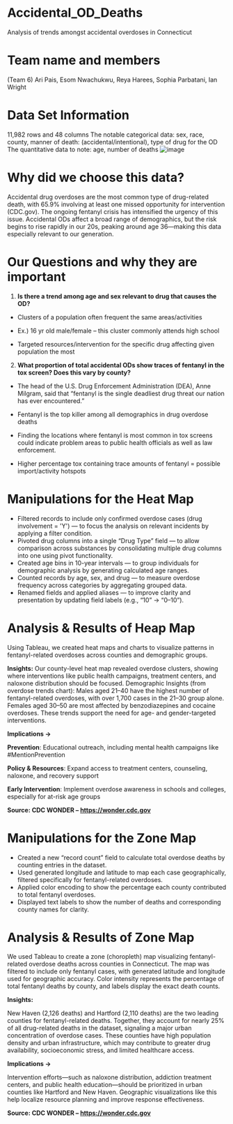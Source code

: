 # Accidental_OD_Deaths
Analysis of trends amongst accidental overdoses in Connecticut
# Team name and members
(Team 6) Ari Pais, Esom Nwachukwu, Reya Harees, Sophia Parbatani, Ian Wright
# Data Set Information
11,982 rows and 48 columns
The notable categorical data: sex, race, county, manner of death: (accidental/intentional), type of drug for the OD
The quantitative data to note: age, number of deaths
![image](https://github.com/user-attachments/assets/13d01148-403b-4a23-8df4-c41cde18f6a3)
# Why did we choose this data?
Accidental drug overdoses are the most common type of drug-related death, with 65.9% involving at least one missed opportunity for intervention (CDC.gov). The ongoing fentanyl crisis has intensified the urgency of this issue. Accidental ODs affect a broad range of demographics, but the risk begins to rise rapidly in our 20s, peaking around age 36—making this data especially relevant to our generation.
# Our Questions and why they are important
1) __Is there a trend among age and sex relevant to drug that causes the OD?__
	
 - Clusters of a population often frequent the same areas/activities

- Ex.) 16 yr old male/female – this cluster commonly attends high school

- Targeted resources/intervention for the specific drug affecting given population the most


2) __What proportion of total accidental ODs show traces of fentanyl in the tox screen? Does this vary by county?__

 - The head of the U.S. Drug Enforcement Administration (DEA), Anne Milgram, said that “fentanyl is the single deadliest drug threat our nation has ever encountered.”

- Fentanyl is the top killer among all demographics in drug overdose deaths

- Finding the locations where fentanyl is most common in tox screens could indicate problem areas to public health officials as well as law enforcement. 

- Higher percentage tox containing trace amounts of fentanyl = possible import/activity hotspots
# Manipulations for the Heat Map

- Filtered records to include only confirmed overdose cases (drug involvement = 'Y') — to focus the analysis on relevant incidents by applying a filter condition.
- Pivoted drug columns into a single “Drug Type” field — to allow comparison across substances by consolidating multiple drug columns into one using pivot functionality.
- Created age bins in 10-year intervals — to group individuals for demographic analysis by generating calculated age ranges.
- Counted records by age, sex, and drug — to measure overdose frequency across categories by aggregating grouped data.
- Renamed fields and applied aliases — to improve clarity and presentation by updating field labels (e.g., “10” → “0–10”).

# Analysis & Results of Heap Map

Using Tableau, we created heat maps and charts to visualize patterns in fentanyl-related overdoses across counties and demographic groups.

__Insights:__
Our county-level heat map revealed overdose clusters, showing where interventions like public health campaigns, treatment centers, and naloxone distribution should be focused.
Demographic Insights (from overdose trends chart):
Males aged 21–40 have the highest number of fentanyl-related overdoses, with over 1,700 cases in the 21–30 group alone.
Females aged 30–50 are most affected by benzodiazepines and cocaine overdoses.
These trends support the need for age- and gender-targeted interventions.

__Implications ->__

__Prevention__: Educational outreach, including mental health campaigns like #MentionPrevention

__Policy & Resources__: Expand access to treatment centers, counseling, naloxone, and recovery support

__Early Intervention__: Implement overdose awareness in schools and colleges, especially for at-risk age groups

__Source: CDC WONDER – https://wonder.cdc.gov__ 

# Manipulations for the Zone Map
- Created a new “record count” field to calculate total overdose deaths by counting entries in the dataset.
- Used generated longitude and latitude to map each case geographically, filtered specifically for fentanyl-related overdoses.
- Applied color encoding to show the percentage each county contributed to total fentanyl overdoses.
- Displayed text labels to show the number of deaths and corresponding county names for clarity.

# Analysis & Results of Zone Map
We used Tableau to create a zone (choropleth) map visualizing fentanyl-related overdose deaths across counties in Connecticut. The map was filtered to include only fentanyl cases, with generated latitude and longitude used for geographic accuracy. Color intensity represents the percentage of total fentanyl deaths by county, and labels display the exact death counts.

__Insights:__

New Haven (2,126 deaths) and Hartford (2,110 deaths) are the two leading counties for fentanyl-related deaths.
Together, they account for nearly 25% of all drug-related deaths in the dataset, signaling a major urban concentration of overdose cases.
These counties have high population density and urban infrastructure, which may contribute to greater drug availability, socioeconomic stress, and limited healthcare access.

__Implications ->__

Intervention efforts—such as naloxone distribution, addiction treatment centers, and public health education—should be prioritized in urban counties like Hartford and New Haven.
Geographic visualizations like this help localize resource planning and improve response effectiveness.

__Source: CDC WONDER – https://wonder.cdc.gov__
